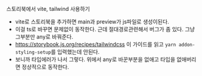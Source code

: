스토리북에서 vite, tailwind 사용하기

- vite로 스토리북을 추가하면 main과 preview가 js파일로 생성이된다.
- 이걸 ts로 바꾸면 문제없이 동작한다. 근데 절대경로관련해서 버그가 좀 있다. 그냥 그부분만 any로 바꿔준다.
- https://storybook.js.org/recipes/tailwindcss 이 가이드를 읽고 `yarn addon-styling-setup`를 입력했는데 안된다.
- 보니까 타입에러가 나서 그렇다. 위에서 any로 바꾼부분을 없애고 타입을 없애버리면 정상적으로 동작한다.

